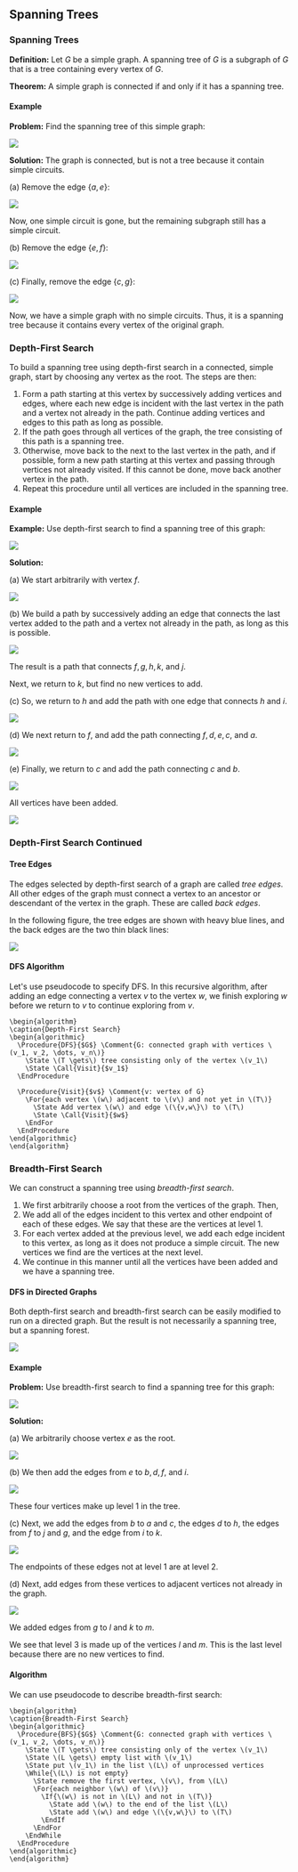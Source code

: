 ## Spanning Trees

### Spanning Trees

**Definition:** Let $G$ be a simple graph. A spanning tree of $G$ is a subgraph of $G$ that is a tree containing every vertex of $G$.

**Theorem:** A simple graph is connected if and only if it has a spanning tree.

#### Example

**Problem:** Find the spanning tree of this simple graph:

![](./Resources/example_spanning_tree.png)

**Solution:** The graph is connected, but is not a tree because it contain simple circuits.

(a) Remove the edge $\{a,e\}$:

![](./Resources/example_spanning_tree_solution_a.png)

Now, one simple circuit is gone, but the remaining subgraph still has a simple circuit. 

(b) Remove the edge $\{e,f\}$: 

![](example_spanning_tree_solution_b.png)

(c) Finally, remove the edge $\{c,g\}$:

![](./Resources/example_spanning_tree_solution_c.png)

Now, we have a simple graph with no simple circuits. Thus, it is a spanning tree because it contains every vertex of the original graph.

### Depth-First Search

To build a spanning tree using depth-first search in a connected, simple graph, start by choosing any vertex as the root. The steps are then:
1. Form a path starting at this vertex by successively adding vertices and edges, where each new edge is incident with the last vertex in the path and a vertex not already in the path. Continue adding vertices and edges to this path as long as possible.
2. If the path goes through all vertices of the graph, the tree consisting of this path is a spanning tree.
3. Otherwise, move back to the next to the last vertex in the path, and if possible, form a new path starting at this vertex and passing through vertices not already visited. If this cannot be done, move back another vertex in the path.
4. Repeat this procedure until all vertices are included in the spanning tree.

#### Example

**Example:** Use depth-first search to find a spanning tree of this graph:

![](./Resources/example_dfs_spanning_tree.png)

**Solution:** 

(a) We start arbitrarily with vertex $f$. 

![](./Resources/example_dfs_spanning_tree_solution_a.png)

(b) We build a path by successively adding an edge that connects the last vertex added to the path and a vertex not already in the path, as long as this is possible. 

![](./Resources/example_dfs_spanning_tree_solution_b.png)

The result is a path that connects $f,g,h,k,$ and  $j$. 

Next, we return to $k$, but find no new vertices to add. 

(c) So, we return to $h$ and add the path with one edge that connects $h$ and $i$. 

![](./Resources/example_dfs_spanning_tree_solution_c.png)

(d) We next return to $f$, and add the path connecting $f,d,e,c,$ and $a$. 

![](./Resources/example_dfs_spanning_tree_solution_d.png)

(e) Finally, we return to $c$ and add the path connecting $c$ and $b$. 

![](./Resources/example_dfs_spanning_tree_solution_e.png)

All vertices have been added.

![](./Resources/example_dfs_spanning_tree_solution.png)

### Depth-First Search Continued

#### Tree Edges

The edges selected by depth-first search of a graph are called _tree edges_. All other edges of the graph must connect a vertex to an ancestor or descendant of the vertex in the graph. These are called _back edges_.

In the following figure, the tree edges are shown with heavy blue lines, and the back edges are the two thin black lines:

![](./Resources/dfs_graph_with_tree_edges.png)

#### DFS Algorithm

Let's use pseudocode to specify DFS. In this recursive algorithm, after adding an edge connecting a vertex $v$ to the vertex $w$, we finish exploring $w$ before we return to $v$ to continue exploring from $v$.


```pseudo
\begin{algorithm}
\caption{Depth-First Search}
\begin{algorithmic}
  \Procedure{DFS}{$G$} \Comment{G: connected graph with vertices \(v_1, v_2, \dots, v_n\)}
    \State \(T \gets\) tree consisting only of the vertex \(v_1\)
    \State \Call{Visit}{$v_1$}
  \EndProcedure
  
  \Procedure{Visit}{$v$} \Comment{v: vertex of G}
    \For{each vertex \(w\) adjacent to \(v\) and not yet in \(T\)}
      \State Add vertex \(w\) and edge \(\{v,w\}\) to \(T\)
      \State \Call{Visit}{$w$}
    \EndFor
  \EndProcedure
\end{algorithmic}
\end{algorithm}
```

### Breadth-First Search

We can construct a spanning tree using _breadth-first search_. 

1. We first arbitrarily choose a root from the vertices of the graph. Then,
2. We add all of the edges incident to this vertex and other endpoint of each of these edges. We say that these are the vertices at level 1.
3. For each vertex added at the previous level, we add each edge incident to this vertex, as long as it does not produce a simple circuit. The new vertices we find are the vertices at the next level.
4. We continue in this manner until all the vertices have been added and we have a spanning tree.

#### DFS in Directed Graphs

Both depth-first search and breadth-first search can be easily modified to run on a directed graph. But the result is not necessarily a spanning tree, but a spanning forest.

![](./Resources/dfs_directed_graph.png)

#### Example

**Problem:** Use breadth-first search to find a spanning tree for this graph:

![](./Resources/example_bfs_spanning_spanning_tree.png)

**Solution:** 

(a) We arbitrarily choose vertex $e$ as the root.

![](./Resources/example_bfs_spanning_spanning_tree_solution_a.png)

(b) We then add the edges from $e$ to $b,d,f,$ and $i$. 

![](./Resources/example_bfs_spanning_spanning_tree_solution_b.png)

These four vertices make up level 1 in the tree.

(c) Next, we add the edges from $b$ to $a$ and $c$, the edges $d$ to $h$, the edges from $f$ to $j$ and $g$, and the edge from $i$ to $k$.

![](./Resources/example_bfs_spanning_spanning_tree_solution_c.png)

The endpoints of these edges not at level 1 are at level 2.

(d) Next, add edges from these vertices to adjacent vertices not already in the graph.

![](./Resources/example_bfs_spanning_spanning_tree_solution_d.png)

We added edges from $g$ to $l$ and $k$ to $m$. 

We see that level 3 is made up of the vertices $l$ and $m$. This is the last level because there are no new vertices to find.

#### Algorithm

We can use pseudocode to describe breadth-first search:

```pseudo
\begin{algorithm}
\caption{Breadth-First Search}
\begin{algorithmic}
  \Procedure{BFS}{$G$} \Comment{G: connected graph with vertices \(v_1, v_2, \dots, v_n\)}
    \State \(T \gets\) tree consisting only of the vertex \(v_1\)
    \State \(L \gets\) empty list with \(v_1\)
    \State put \(v_1\) in the list \(L\) of unprocessed vertices
    \While{\(L\) is not empty}
      \State remove the first vertex, \(v\), from \(L\)
      \For{each neighbor \(w\) of \(v\)}
        \If{\(w\) is not in \(L\) and not in \(T\)}
          \State add \(w\) to the end of the list \(L\)
          \State add \(w\) and edge \(\{v,w\}\) to \(T\)
        \EndIf
      \EndFor
    \EndWhile
  \EndProcedure
\end{algorithmic}
\end{algorithm}
```
